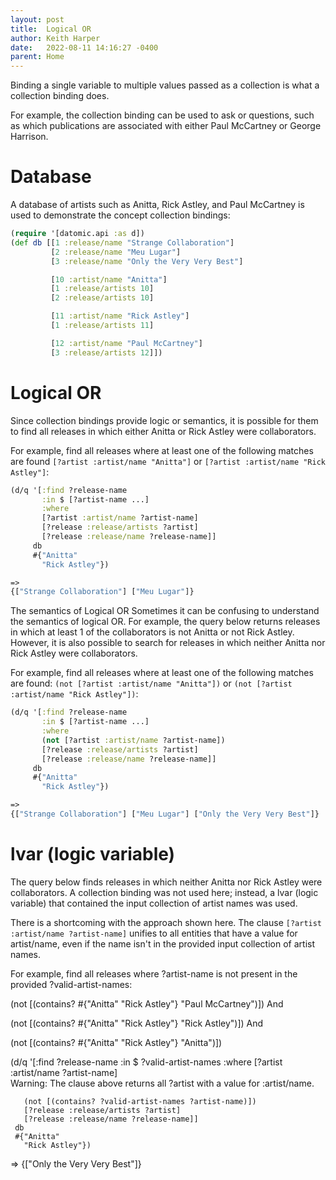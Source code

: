 ```yaml
---
layout: post
title:  Logical OR
author: Keith Harper
date:   2022-08-11 14:16:27 -0400
parent: Home
---
```

Binding a single variable to multiple values passed as a collection is what a collection binding does.

For example, the collection binding can be used to ask or questions, such as which publications are associated with either Paul McCartney or George Harrison.

# Database
A database of artists such as Anitta, Rick Astley, and Paul McCartney is used to demonstrate the concept collection bindings:

```clojure
(require '[datomic.api :as d])
(def db [[1 :release/name "Strange Collaboration"]
         [2 :release/name "Meu Lugar"]
         [3 :release/name "Only the Very Very Best"]

         [10 :artist/name "Anitta"]
         [1 :release/artists 10]
         [2 :release/artists 10]

         [11 :artist/name "Rick Astley"]
         [1 :release/artists 11]

         [12 :artist/name "Paul McCartney"]
         [3 :release/artists 12]])
```

# Logical OR
Since collection bindings provide logic or semantics, it is possible for them to find all releases in which either Anitta or Rick Astley were collaborators.

For example, find all releases where at least one of the following matches are found `[?artist :artist/name "Anitta"]` or `[?artist :artist/name "Rick Astley"]`:

```clojure
(d/q '[:find ?release-name
       :in $ [?artist-name ...]
       :where
       [?artist :artist/name ?artist-name]
       [?release :release/artists ?artist]
       [?release :release/name ?release-name]]
     db
     #{"Anitta"
       "Rick Astley"})

=>
{["Strange Collaboration"] ["Meu Lugar"]}
```

The semantics of Logical OR
Sometimes it can be confusing to understand the semantics of logical OR.  For example, the query below returns releases in which at least 1 of the collaborators is not Anitta or not Rick Astley. However, it is also possible to search for releases in which neither Anitta nor Rick Astley were collaborators.

For example, find all releases where at least one of the following matches are found: `(not [?artist :artist/name "Anitta"])` or `(not [?artist :artist/name "Rick Astley"])`:

```clojure
(d/q '[:find ?release-name
       :in $ [?artist-name ...]
       :where
       (not [?artist :artist/name ?artist-name])
       [?release :release/artists ?artist]
       [?release :release/name ?release-name]]
     db
     #{"Anitta"
       "Rick Astley"})

=>
{["Strange Collaboration"] ["Meu Lugar"] ["Only the Very Very Best"]}
```

# lvar (logic variable)
The query below finds releases in which neither Anitta nor Rick Astley were collaborators. A collection binding was not used here; instead, a lvar (logic variable) that contained the input collection of artist names was used.

There is a shortcoming with the approach shown here. The clause `[?artist :artist/name ?artist-name]` unifies to all entities that have a value for artist/name, even if the name isn't in the provided input collection of artist names.

For example, find all releases where ?artist-name is not present in the provided ?valid-artist-names:


(not [(contains? #{"Anitta" "Rick Astley"} "Paul McCartney")])
And


(not [(contains? #{"Anitta" "Rick Astley"} "Rick Astley")])
And


(not [(contains? #{"Anitta" "Rick Astley"} "Anitta")])

(d/q '[:find ?release-name
:in $ ?valid-artist-names
:where
[?artist :artist/name ?artist-name]                  
Warning: The clause above returns all ?artist with a value for :artist/name.


       (not [(contains? ?valid-artist-names ?artist-name)])
       [?release :release/artists ?artist]
       [?release :release/name ?release-name]]
     db
     #{"Anitta"
       "Rick Astley"})

=>
{["Only the Very Very Best"]}


